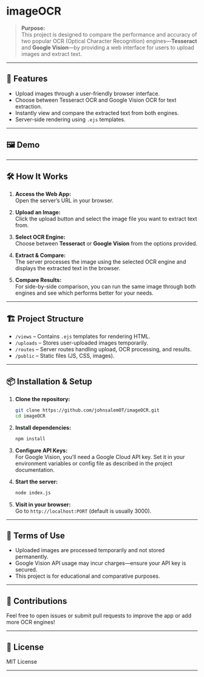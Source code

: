 # imageOCR

> **Purpose:**  
> This project is designed to compare the performance and accuracy of two popular OCR (Optical Character Recognition) engines—**Tesseract** and **Google Vision**—by providing a web interface for users to upload images and extract text.

---

## 🚀 Features

- Upload images through a user-friendly browser interface.
- Choose between Tesseract OCR and Google Vision OCR for text extraction.
- Instantly view and compare the extracted text from both engines.
- Server-side rendering using `.ejs` templates.

---

## 🖼️ Demo

<!-- Add a screenshot here if available -->
<!-- ![Screenshot](./images/screenshot.png) -->

---

## 🛠️ How It Works

1. **Access the Web App:**  
   Open the server’s URL in your browser.

2. **Upload an Image:**  
   Click the upload button and select the image file you want to extract text from.

3. **Select OCR Engine:**  
   Choose between **Tesseract** or **Google Vision** from the options provided.

4. **Extract & Compare:**  
   The server processes the image using the selected OCR engine and displays the extracted text in the browser.

5. **Compare Results:**  
   For side-by-side comparison, you can run the same image through both engines and see which performs better for your needs.

---

## 🏗️ Project Structure

- `/views` – Contains `.ejs` templates for rendering HTML.
- `/uploads` – Stores user-uploaded images temporarily.
- `/routes` – Server routes handling upload, OCR processing, and results.
- `/public` – Static files (JS, CSS, images).

---

## 📦 Installation & Setup

1. **Clone the repository:**
   ```bash
   git clone https://github.com/johnsalemOT/imageOCR.git
   cd imageOCR
   ```

2. **Install dependencies:**
   ```bash
   npm install
   ```

3. **Configure API Keys:**  
   For Google Vision, you’ll need a Google Cloud API key. Set it in your environment variables or config file as described in the project documentation.

4. **Start the server:**
   ```bash
   node index.js
   ```

5. **Visit in your browser:**  
   Go to `http://localhost:PORT` (default is usually 3000).

---

## 📝 Terms of Use

- Uploaded images are processed temporarily and not stored permanently.
- Google Vision API usage may incur charges—ensure your API key is secured.
- This project is for educational and comparative purposes.

---

## 🤝 Contributions

Feel free to open issues or submit pull requests to improve the app or add more OCR engines!

---

## 📄 License

MIT License

---

<!-- Add logo here if available -->
<!-- ![Logo](./logo.png) -->

